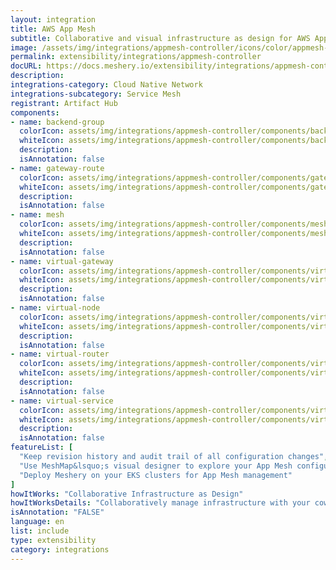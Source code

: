 ```yaml
---
layout: integration
title: AWS App Mesh
subtitle: Collaborative and visual infrastructure as design for AWS App Mesh
image: /assets/img/integrations/appmesh-controller/icons/color/appmesh-controller-color.svg
permalink: extensibility/integrations/appmesh-controller
docURL: https://docs.meshery.io/extensibility/integrations/appmesh-controller
description: 
integrations-category: Cloud Native Network
integrations-subcategory: Service Mesh
registrant: Artifact Hub
components: 
- name: backend-group
  colorIcon: assets/img/integrations/appmesh-controller/components/backend-group/icons/color/backend-group-color.svg
  whiteIcon: assets/img/integrations/appmesh-controller/components/backend-group/icons/white/backend-group-white.svg
  description: 
  isAnnotation: false
- name: gateway-route
  colorIcon: assets/img/integrations/appmesh-controller/components/gateway-route/icons/color/gateway-route-color.svg
  whiteIcon: assets/img/integrations/appmesh-controller/components/gateway-route/icons/white/gateway-route-white.svg
  description: 
  isAnnotation: false
- name: mesh
  colorIcon: assets/img/integrations/appmesh-controller/components/mesh/icons/color/mesh-color.svg
  whiteIcon: assets/img/integrations/appmesh-controller/components/mesh/icons/white/mesh-white.svg
  description: 
  isAnnotation: false
- name: virtual-gateway
  colorIcon: assets/img/integrations/appmesh-controller/components/virtual-gateway/icons/color/virtual-gateway-color.svg
  whiteIcon: assets/img/integrations/appmesh-controller/components/virtual-gateway/icons/white/virtual-gateway-white.svg
  description: 
  isAnnotation: false
- name: virtual-node
  colorIcon: assets/img/integrations/appmesh-controller/components/virtual-node/icons/color/virtual-node-color.svg
  whiteIcon: assets/img/integrations/appmesh-controller/components/virtual-node/icons/white/virtual-node-white.svg
  description: 
  isAnnotation: false
- name: virtual-router
  colorIcon: assets/img/integrations/appmesh-controller/components/virtual-router/icons/color/virtual-router-color.svg
  whiteIcon: assets/img/integrations/appmesh-controller/components/virtual-router/icons/white/virtual-router-white.svg
  description: 
  isAnnotation: false
- name: virtual-service
  colorIcon: assets/img/integrations/appmesh-controller/components/virtual-service/icons/color/virtual-service-color.svg
  whiteIcon: assets/img/integrations/appmesh-controller/components/virtual-service/icons/white/virtual-service-white.svg
  description: 
  isAnnotation: false
featureList: [
  "Keep revision history and audit trail of all configuration changes",
  "Use MeshMap&lsquo;s visual designer to explore your App Mesh configuration",
  "Deploy Meshery on your EKS clusters for App Mesh management"
]
howItWorks: "Collaborative Infrastructure as Design"
howItWorksDetails: "Collaboratively manage infrastructure with your coworkers synchronously sharing the same designs."
isAnnotation: "FALSE"
language: en
list: include
type: extensibility
category: integrations
---
```


